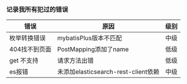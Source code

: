 ### 记录我所有犯过的错误
|错误|原因|级别
|---|---|----|
|枚举转换错误|mybatisPlus版本不匹配|中级
|404找不到页面|PostMapping添加了name|低级
|get 不支持|请求方法出错|低级
|es报错|未添加elasticsearch-rest-client依赖|中级